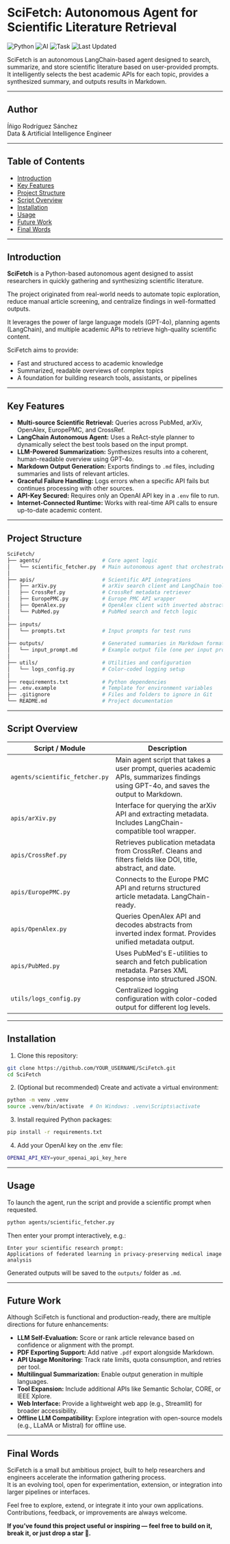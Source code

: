 # SciFetch: Autonomous Agent for Scientific Literature Retrieval

![Python](https://img.shields.io/badge/Python-3.11-blue.svg)
![AI](https://img.shields.io/badge/AI-LangChain-blueviolet)
![Task](https://img.shields.io/badge/Task-Information_Retrieval-orange)
![Last Updated](https://img.shields.io/badge/Last%20Updated-May%202025-brightgreen)

SciFetch is an autonomous LangChain-based agent designed to search, summarize, and store scientific literature based on user-provided prompts. It intelligently selects the best academic APIs for each topic, provides a synthesized summary, and outputs results in Markdown.

---

## Author

Íñigo Rodríguez Sánchez  
Data & Artificial Intelligence Engineer

---

## Table of Contents

- [Introduction](#introduction)
- [Key Features](#key-features)
- [Project Structure](#project-structure)
- [Script Overview](#script-overview)
- [Installation](#installation)
- [Usage](#usage)
- [Future Work](#future-work)
- [Final Words](#final-words)

---

## Introduction

**SciFetch** is a Python-based autonomous agent designed to assist researchers in quickly gathering and synthesizing scientific literature.

The project originated from real-world needs to automate topic exploration, reduce manual article screening, and centralize findings in well-formatted outputs.  

It leverages the power of large language models (GPT-4o), planning agents (LangChain), and multiple academic APIs to retrieve high-quality scientific content.

SciFetch aims to provide:

- Fast and structured access to academic knowledge
- Summarized, readable overviews of complex topics
- A foundation for building research tools, assistants, or pipelines

---

## Key Features

- **Multi-source Scientific Retrieval:** Queries across PubMed, arXiv, OpenAlex, EuropePMC, and CrossRef.
- **LangChain Autonomous Agent:** Uses a ReAct-style planner to dynamically select the best tools based on the input prompt.
- **LLM-Powered Summarization:** Synthesizes results into a coherent, human-readable overview using GPT-4o.
- **Markdown Output Generation:** Exports findings to `.md` files, including summaries and lists of relevant articles.
- **Graceful Failure Handling:** Logs errors when a specific API fails but continues processing with other sources.
- **API-Key Secured:** Requires only an OpenAI API key in a `.env` file to run.
- **Internet-Connected Runtime:** Works with real-time API calls to ensure up-to-date academic content.

---

## Project Structure

```bash
SciFetch/
├── agents/                    # Core agent logic
│   └── scientific_fetcher.py  # Main autonomous agent that orchestrates API tools
│
├── apis/                      # Scientific API integrations
│   ├── arXiv.py               # arXiv search client and LangChain tool
│   ├── CrossRef.py            # CrossRef metadata retriever
│   ├── EuropePMC.py           # Europe PMC API wrapper
│   ├── OpenAlex.py            # OpenAlex client with inverted abstract decoding
│   └── PubMed.py              # PubMed search and fetch logic
│
├── inputs/                    
│   └── prompts.txt            # Input prompts for test runs
│
├── outputs/                   # Generated summaries in Markdown format
│   └── input_prompt.md        # Example output file (one per input prompt)
│
├── utils/                     # Utilities and configuration
│   └── logs_config.py         # Color-coded logging setup
│
├── requirements.txt           # Python dependencies
├── .env.example               # Template for environment variables
├── .gitignore                 # Files and folders to ignore in Git
└── README.md                  # Project documentation
```

---

## Script Overview

| Script / Module                | Description                                                                                                                                  |
|--------------------------------|----------------------------------------------------------------------------------------------------------------------------------------------|
| `agents/scientific_fetcher.py` | Main agent script that takes a user prompt, queries academic APIs, summarizes findings using GPT-4o, and saves the output to Markdown.       |
| `apis/arXiv.py`                | Interface for querying the arXiv API and extracting metadata. Includes LangChain-compatible tool wrapper.                                    |
| `apis/CrossRef.py`             | Retrieves publication metadata from CrossRef. Cleans and filters fields like DOI, title, abstract, and date.                                 |
| `apis/EuropePMC.py`            | Connects to the Europe PMC API and returns structured article metadata. LangChain-ready.                                                     |
| `apis/OpenAlex.py`             | Queries OpenAlex API and decodes abstracts from inverted index format. Provides unified metadata output.                                     |
| `apis/PubMed.py`               | Uses PubMed's E-utilities to search and fetch publication metadata. Parses XML response into structured JSON.                                |
| `utils/logs_config.py`         | Centralized logging configuration with color-coded output for different log levels.                                                          |

---

## Installation

1. Clone this repository:
```bash
git clone https://github.com/YOUR_USERNAME/SciFetch.git
cd SciFetch
```

2. (Optional but recommended) Create and activate a virtual environment:
```bash
python -m venv .venv
source .venv/bin/activate  # On Windows: .venv\Scripts\activate
```

3. Install required Python packages:
```bash
pip install -r requirements.txt
```

4. Add your OpenAI key on the .env file:
```bash
OPENAI_API_KEY=your_openai_api_key_here
```

---

## Usage

To launch the agent, run the script and provide a scientific prompt when requested.

```bash
python agents/scientific_fetcher.py
```

Then enter your prompt interactively, e.g.:

```
Enter your scientific research prompt:
Applications of federated learning in privacy-preserving medical image analysis
```

Generated outputs will be saved to the `outputs/` folder as `.md`.

---

## Future Work

Although SciFetch is functional and production-ready, there are multiple directions for future enhancements:

- **LLM Self-Evaluation:** Score or rank article relevance based on confidence or alignment with the prompt.
- **PDF Exporting Support:** Add native `.pdf` export alongside Markdown.
- **API Usage Monitoring:** Track rate limits, quota consumption, and retries per tool.
- **Multilingual Summarization:** Enable output generation in multiple languages.
- **Tool Expansion:** Include additional APIs like Semantic Scholar, CORE, or IEEE Xplore.
- **Web Interface:** Provide a lightweight web app (e.g., Streamlit) for broader accessibility.
- **Offline LLM Compatibility:** Explore integration with open-source models (e.g., LLaMA or Mistral) for offline use.

---

## Final Words

SciFetch is a small but ambitious project, built to help researchers and engineers accelerate the information gathering process.   
It is an evolving tool, open for experimentation, extension, or integration into larger pipelines or interfaces.

Feel free to explore, extend, or integrate it into your own applications. Contributions, feedback, or improvements are always welcome.

**If you’ve found this project useful or inspiring — feel free to build on it, break it, or just drop a star 🌟.**


